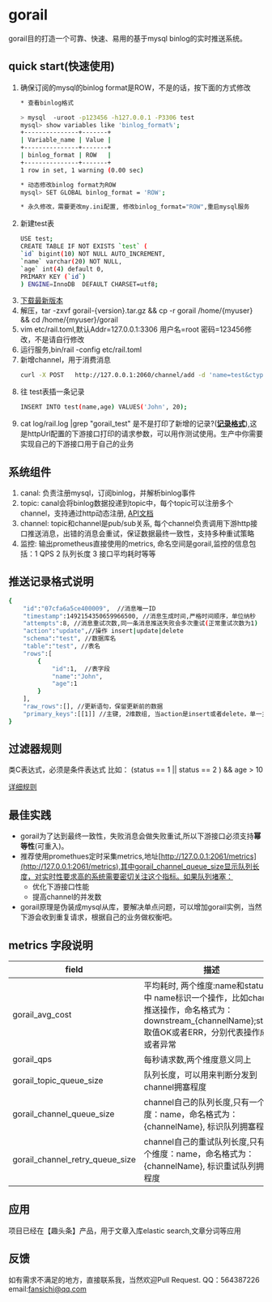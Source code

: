 # gorail
gorail目的打造一个可靠、快速、易用的基于mysql binlog的实时推送系统。
 
## quick start(快速使用)
1. 确保订阅的mysql的binlog format是ROW，不是的话，按下面的方式修改 
    ```sh
    * 查看binlog格式
   
    > mysql  -uroot -p123456 -h127.0.0.1 -P3306 test
    mysql> show variables like 'binlog_format%';
    +---------------+-------+
    | Variable_name | Value |
    +---------------+-------+
    | binlog_format | ROW   |
    +---------------+-------+
    1 row in set, 1 warning (0.00 sec)
    
    * 动态修改binlog format为ROW   
    mysql> SET GLOBAL binlog_format = 'ROW';  
    
    * 永久修改，需要更改my.ini配置, 修改binlog_format="ROW",重启mysql服务
    ```
1. 新建test表
    ```sh
    USE test;
    CREATE TABLE IF NOT EXISTS `test` (
    `id` bigint(10) NOT NULL AUTO_INCREMENT,
    `name` varchar(20) NOT NULL,
    `age` int(4) default 0,
    PRIMARY KEY (`id`)
    ) ENGINE=InnoDB  DEFAULT CHARSET=utf8;

    ```
1. [下载最新版本](https://github.com/tenfer/gorail/archive/1.1.0.tar.gz) 
1. 解压，tar -zxvf gorail-{version}.tar.gz &&  cp -r gorail /home/{myuser} && cd /home/{myuser}/gorail
1. vim etc/rail.toml,默认Addr=127.0.0.1:3306 用户名=root 密码=123456修改，不是请自行修改
1. 运行服务,bin/rail -config etc/rail.toml
1. 新增channel，用于消费消息
    ```sh
    curl -X POST   http://127.0.0.1:2060/channel/add -d 'name=test&ctype=http&httpUrl=http://127.0.0.1:2060/test&filter={"schemas":["test"],"tables":["test"],"actions":["*"],"expression":"age > 0"}'
    ```
1. 往 test表插一条记录 
    ```sh
    INSERT INTO test(name,age) VALUES('John', 20);
    ```
1. cat log/rail.log |grep "gorail_test" 是不是打印了新增的记录?(**[记录格式](#推送记录格式说明)**),这是httpUrl配置的下游接口打印的请求参数，可以用作测试使用。生产中你需要实现自己的下游接口用于自己的业务

## 系统组件
1. canal:   负责注册mysql，订阅binlog，并解析binlog事件
2. topic:  canal会将binlog数据投递到topic中，每个topic可以注册多个channel，支持通过http动态注册, [API文档](doc/api.md)
3. channel: topic和channel是pub/sub关系, 每个channel负责调用下游http接口推送消息，出错的消息会重试，保证数据最终一致性，支持多种重试策略
4. 监控: 输出prometheus直接使用的metrics, 命名空间是gorail,监控的信息包括：1 QPS 2 队列长度 3 接口平均耗时等等 

## 推送记录格式说明
```sh
{
    "id":"07cfa6a5ce400009",  //消息唯一ID
    "timestamp":1492154350659966500, //消息生成时间,严格时间顺序，单位纳秒
    "attempts":8, //消息重试次数,同一条消息推送失败会多次重试(正常重试次数为1)
    "action":"update",//操作 insert|update|delete
    "schema":"test", //数据库名
    "table":"test", //表名
    "rows":[
        {
            "id":1,  //表字段
            "name":"John",
            "age":1
        }
    ],
    "raw_rows":[], //更新语句，保留更新前的数据
    "primary_keys":[[1]] //主键, 2维数组, 当action是insert或者delete，单一主键[[1]],联合主键[[1,"John",20]];当action=update [[1],[1]],联合主键[[1,"John",20],[1,"John",21]]
}
```

## 过滤器规则
类C表达式，必须是条件表达式
比如： (status == 1 || status == 2 ) && age > 10 

[详细规则](https://github.com/Knetic/govaluate/blob/master/MANUAL.md)

## 最佳实践
* gorail为了达到最终一致性，失败消息会做失败重试,所以下游接口必须支持**幂等性**(可重入)。
* 推荐使用promethues定时采集metrics,地址[http://127.0.0.1:2061/metrics](http://127.0.0.1:2061/metrics),其中gorail_channel_queue_size显示队列长度，对实时性要求高的系统需要密切关注这个指标。如果队列堵塞：
    * 优化下游接口性能
    * 提高channel的并发数
* gorail原理是伪装成mysql从库，要解决单点问题，可以增加gorail实例，当然下游会收到重复请求，根据自己的业务做权衡吧。

## metrics 字段说明
field | 描述
------ | ------
gorail_avg_cost | 平均耗时, 两个维度:name和status,其中 name标识一个操作，比如channel推送操作，命名格式为：downstream_{channelName};status 取值OK或者ERR，分别代表操作成功或者异常
gorail_qps | 每秒请求数,两个维度意义同上
gorail_topic_queue_size | 队列长度，可以用来判断分发到channel拥塞程度
gorail_channel_queue_size | channel自己的队列长度,只有一个维度：name，命名格式为：{channelName}, 标识队列拥塞程度
gorail_channel_retry_queue_size | channel自己的重试队列长度,只有一个维度：name，命名格式为：{channelName}, 标识重试队列拥塞程度

## 应用
项目已经在【趣头条】产品，用于文章入库elastic search,文章分词等应用

## 反馈
如有需求不满足的地方，直接联系我，当然欢迎Pull Request.
QQ：564387226
email:fansichi@qq.com



